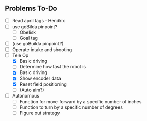 
## Problems To-Do

- [ ] Read april tags - Hendrix
- [ ] use goBilda pinpoint?
    - [ ] Obelisk
    - [ ] Goal tag
- [ ] (use goBuilda pinpoint?)
- [ ] Operate intake and shooting
- [ ] Tele Op
  - [x] Basic driving
  - [ ] Determine how fast the robot is
  - [x] Basic driving
  - [x] Show encoder data
  - [x] Reset field positioning
  - [ ] (Auto aim?)
- [ ] Autonomous
    - [ ] Function for move forward by a specific number of inches
    - [ ] Function to turn by a specific number of degrees
    - [ ] Figure out strategy